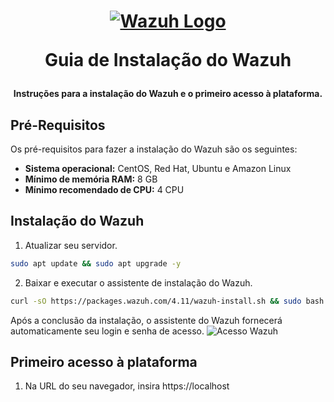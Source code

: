 <h1 align="center">

[![Wazuh Logo](https://github.com/user-attachments/assets/119abd64-9d52-4170-b976-6037f76f6097)](https://wazuh.com)

Guia de Instalação do Wazuh

</h1>

<h4 align="center">

Instruções para a instalação do Wazuh e o primeiro acesso à plataforma.

</h4>

## Pré-Requisitos

Os pré-requisitos para fazer a instalação do Wazuh são os seguintes:

- **Sistema operacional:** CentOS, Red Hat, Ubuntu e Amazon Linux
- **Mínimo de memória RAM:** 8 GB
- **Mínimo recomendado de CPU:** 4 CPU


## Instalação do Wazuh

1. Atualizar seu servidor.
```bash
sudo apt update && sudo apt upgrade -y
```

2. Baixar e executar o assistente de instalação do Wazuh.
```bash
curl -sO https://packages.wazuh.com/4.11/wazuh-install.sh && sudo bash ./wazuh-install.sh -a
```

Após a conclusão da instalação, o assistente do Wazuh fornecerá automaticamente seu login e senha de acesso.
![Acesso Wazuh](https://github.com/user-attachments/assets/3297659a-f968-499d-af37-ce7f5d7a0eb4)


## Primeiro acesso à plataforma
1. Na URL do seu navegador, insira ‎https://localhost
   
 


